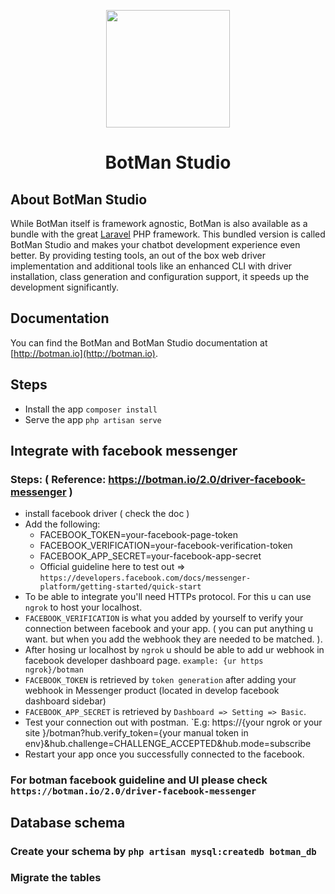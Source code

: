 <p align="center"><img height="188" width="198" src="https://botman.io/img/botman.png"></p>
<h1 align="center">BotMan Studio</h1>

## About BotMan Studio

While BotMan itself is framework agnostic, BotMan is also available as a bundle with the great [Laravel](https://laravel.com) PHP framework. This bundled version is called BotMan Studio and makes your chatbot development experience even better. By providing testing tools, an out of the box web driver implementation and additional tools like an enhanced CLI with driver installation, class generation and configuration support, it speeds up the development significantly.

## Documentation

You can find the BotMan and BotMan Studio documentation at [http://botman.io](http://botman.io).

## Steps
- Install the app `composer install`
- Serve the app `php artisan serve`

## Integrate with facebook messenger
### Steps: ( Reference: https://botman.io/2.0/driver-facebook-messenger )
- install facebook driver ( check the doc )
- Add the following: 
  + FACEBOOK_TOKEN=your-facebook-page-token
  + FACEBOOK_VERIFICATION=your-facebook-verification-token
  + FACEBOOK_APP_SECRET=your-facebook-app-secret
  * Official guideline here to test out => `https://developers.facebook.com/docs/messenger-platform/getting-started/quick-start`
- To be able to integrate you'll need HTTPs protocol. For this u can use `ngrok` to host your localhost.
- `FACEBOOK_VERIFICATION` is what you added by yourself to verify your connection between facebook and your app. ( you can put anything u want. but when you add the webhook they are needed to be matched. ).
- After hosing ur localhost by `ngrok` u should be able to add ur webhook in facebook developer dashboard page. `example: {ur https ngrok}/botman`
- `FACEBOOK_TOKEN` is retrieved by `token generation` after adding your webhook in Messenger product (located in develop facebook dashboard sidebar)
- `FACEBOOK_APP_SECRET` is retrieved by `Dashboard => Setting => Basic`.
- Test your connection out with postman. `E.g: https://{your ngrok or your site }/botman?hub.verify_token={your manual token in env}&hub.challenge=CHALLENGE_ACCEPTED&hub.mode=subscribe
- Restart your app once you successfully connected to the facebook.

### For botman facebook guideline and UI please check `https://botman.io/2.0/driver-facebook-messenger`

## Database schema
### Create your schema by `php artisan mysql:createdb botman_db`
### Migrate the tables


